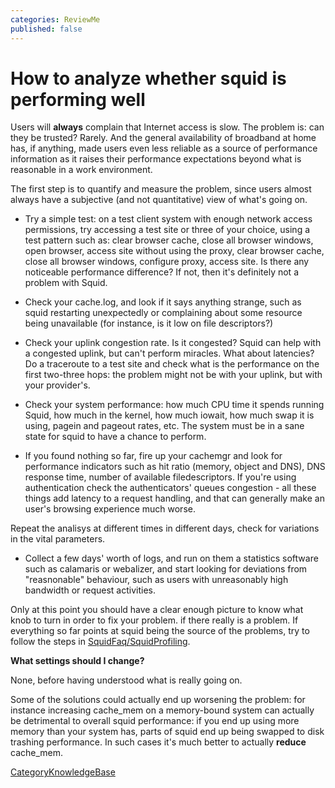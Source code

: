 ```yaml
---
categories: ReviewMe
published: false
---
```

# How to analyze whether squid is performing well

Users will **always** complain that Internet access is slow. The problem
is: can they be trusted? Rarely. And the general availability of
broadband at home has, if anything, made users even less reliable as a
source of performance information as it raises their performance
expectations beyond what is reasonable in a work environment.

The first step is to quantify and measure the problem, since users
almost always have a subjective (and not quantitative) view of what's
going on.

  - Try a simple test: on a test client system with enough network
    access permissions, try accessing a test site or three of your
    choice, using a test pattern such as: clear browser cache, close all
    browser windows, open browser, access site without using the proxy,
    clear browser cache, close all browser windows, configure proxy,
    access site. Is there any noticeable performance difference? If not,
    then it's definitely not a problem with Squid.

  - Check your cache.log, and look if it says anything strange, such as
    squid restarting unexpectedly or complaining about some resource
    being unavailable (for instance, is it low on file descriptors?)

  - Check your uplink congestion rate. Is it congested? Squid can help
    with a congested uplink, but can't perform miracles. What about
    latencies? Do a traceroute to a test site and check what is the
    performance on the first two-three hops: the problem might not be
    with your uplink, but with your provider's.

  - Check your system performance: how much CPU time it spends running
    Squid, how much in the kernel, how much iowait, how much swap it is
    using, pagein and pageout rates, etc. The system must be in a sane
    state for squid to have a chance to perform.

  - If you found nothing so far, fire up your cachemgr and look for
    performance indicators such as hit ratio (memory, object and DNS),
    DNS response time, number of available filedescriptors. If you're
    using authentication check the authenticators' queues congestion -
    all these things add latency to a request handling, and that can
    generally make an user's browsing experience much worse.

Repeat the analisys at different times in different days, check for
variations in the vital parameters.

  - Collect a few days' worth of logs, and run on them a statistics
    software such as calamaris or webalizer, and start looking for
    deviations from "reasnonable" behaviour, such as users with
    unreasonably high bandwidth or request activities.

Only at this point you should have a clear enough picture to know what
knob to turn in order to fix your problem. if there really is a problem.
If everything so far points at squid being the source of the problems,
try to follow the steps in
[SquidFaq/SquidProfiling](/SquidFaq/SquidProfiling).

**What settings should I change?**

None, before having understood what is really going on.

Some of the solutions could actually end up worsening the problem: for
instance increasing cache_mem on a memory-bound system can actually be
detrimental to overall squid performance: if you end up using more
memory than your system has, parts of squid end up being swapped to disk
trashing performance. In such cases it's much better to actually
**reduce** cache_mem.

[CategoryKnowledgeBase](/CategoryKnowledgeBase)
